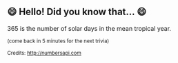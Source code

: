 ## :smile: Hello! Did you know that... :smile:
365 is the number of solar days in the mean tropical year.

<sup>(come back in 5 minutes for the next trivia)</sup>


<sup>Credits: http://numbersapi.com</sup>
